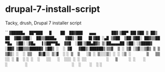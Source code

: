 # drupal-7-install-script
Tacky, drush, Drupal 7 installer script
 
``
`▓█████▄  ██▀███   █    ██  ██▓███   ▄▄▄       ██▓`
`▒██▀ ██▌▓██ ▒ ██▒ ██  ▓██▒▓██░  ██▒▒████▄    ▓██▒`
`░██   █▌▓██ ░▄█ ▒▓██  ▒██░▓██░ ██▓▒▒██  ▀█▄  ▒██░`
`░▓█▄   ▌▒██▀▀█▄  ▓▓█  ░██░▒██▄█▓▒ ▒░██▄▄▄▄██ ▒██░`
`░▒████▓ ░██▓ ▒██▒▒▒█████▓ ▒██▒ ░  ░ ▓█   ▓██▒░██████▒`
`▒▒▓  ▒ ░ ▒▓ ░▒▓░░▒▓▒ ▒ ▒ ▒▓▒░ ░  ░ ▒▒   ▓▒█░░ ▒░▓  ░`
`░ ▒  ▒   ░▒ ░ ▒░░░▒░ ░ ░ ░▒ ░       ▒   ▒▒ ░░ ░ ▒  ░`
`░ ░  ░   ░░   ░  ░░░ ░ ░ ░░         ░   ▒     ░ ░   `
`░       ░        ░                    ░  ░    ░  ░`
`░`
